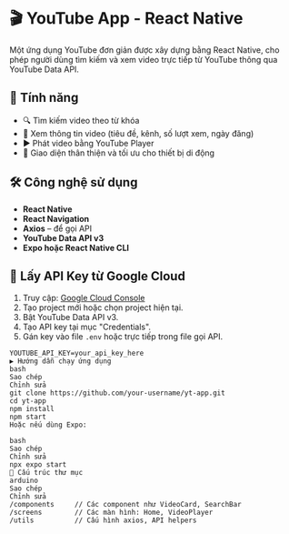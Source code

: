 # 🎬 YouTube App - React Native

Một ứng dụng YouTube đơn giản được xây dựng bằng React Native, cho phép người dùng tìm kiếm và xem video trực tiếp từ YouTube thông qua YouTube Data API.

## 🚀 Tính năng

- 🔍 Tìm kiếm video theo từ khóa
- 🎥 Xem thông tin video (tiêu đề, kênh, số lượt xem, ngày đăng)
- ▶️ Phát video bằng YouTube Player
- 🧭 Giao diện thân thiện và tối ưu cho thiết bị di động

## 🛠 Công nghệ sử dụng

- **React Native**
- **React Navigation**
- **Axios** – để gọi API
- **YouTube Data API v3**
- **Expo hoặc React Native CLI**

## 🔑 Lấy API Key từ Google Cloud

1. Truy cập: [Google Cloud Console](https://console.cloud.google.com/)
2. Tạo project mới hoặc chọn project hiện tại.
3. Bật YouTube Data API v3.
4. Tạo API key tại mục "Credentials".
5. Gán key vào file `.env` hoặc trực tiếp trong file gọi API.

```env
YOUTUBE_API_KEY=your_api_key_here
▶️ Hướng dẫn chạy ứng dụng
bash
Sao chép
Chỉnh sửa
git clone https://github.com/your-username/yt-app.git
cd yt-app
npm install
npm start
Hoặc nếu dùng Expo:

bash
Sao chép
Chỉnh sửa
npx expo start
📁 Cấu trúc thư mục
arduino
Sao chép
Chỉnh sửa
/components     // Các component như VideoCard, SearchBar
/screens        // Các màn hình: Home, VideoPlayer
/utils          // Cấu hình axios, API helpers
